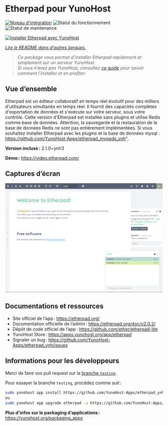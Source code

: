 <!--
Nota bene : ce README est automatiquement généré par <https://github.com/YunoHost/apps/tree/master/tools/readme_generator>
Il NE doit PAS être modifié à la main.
-->

# Etherpad pour YunoHost

[![Niveau d’intégration](https://dash.yunohost.org/integration/etherpad.svg)](https://ci-apps.yunohost.org/ci/apps/etherpad/) ![Statut du fonctionnement](https://ci-apps.yunohost.org/ci/badges/etherpad.status.svg) ![Statut de maintenance](https://ci-apps.yunohost.org/ci/badges/etherpad.maintain.svg)

[![Installer Etherpad avec YunoHost](https://install-app.yunohost.org/install-with-yunohost.svg)](https://install-app.yunohost.org/?app=etherpad)

*[Lire le README dans d'autres langues.](./ALL_README.md)*

> *Ce package vous permet d’installer Etherpad rapidement et simplement sur un serveur YunoHost.*  
> *Si vous n’avez pas YunoHost, consultez [ce guide](https://yunohost.org/install) pour savoir comment l’installer et en profiter.*

## Vue d’ensemble

Etherpad est un éditeur collaboratif en temps réel évolutif pour des milliers d'utilisateurs simultanés en temps réel. Il fournit des capacités complètes d'exportation de données et s'exécute sur votre serveur, sous votre contrôle.
Cette version d'Etherpad est installée sans plugins et utilise Redis comme base de données.
Attention, la sauvegarde et la restauration de la base de données Redis ne sont pas entièrement implémentées.
Si vous souhaitez installer Etherpad avec les plugins et la base de données mysql : https://github.com/YunoHost-Apps/etherpad_mypads_ynh",


**Version incluse :** 2.1.0~ynh3

**Démo :** <https://video.etherpad.com/>

## Captures d’écran

![Capture d’écran de Etherpad](./doc/screenshots/screenshot.png)

## Documentations et ressources

- Site officiel de l’app : <https://etherpad.org/>
- Documentation officielle de l’admin : <https://etherpad.org/doc/v2.0.2/>
- Dépôt de code officiel de l’app : <https://github.com/ether/etherpad-lite>
- YunoHost Store : <https://apps.yunohost.org/app/etherpad>
- Signaler un bug : <https://github.com/YunoHost-Apps/etherpad_ynh/issues>

## Informations pour les développeurs

Merci de faire vos pull request sur la [branche `testing`](https://github.com/YunoHost-Apps/etherpad_ynh/tree/testing).

Pour essayer la branche `testing`, procédez comme suit :

```bash
sudo yunohost app install https://github.com/YunoHost-Apps/etherpad_ynh/tree/testing --debug
ou
sudo yunohost app upgrade etherpad -u https://github.com/YunoHost-Apps/etherpad_ynh/tree/testing --debug
```

**Plus d’infos sur le packaging d’applications :** <https://yunohost.org/packaging_apps>

